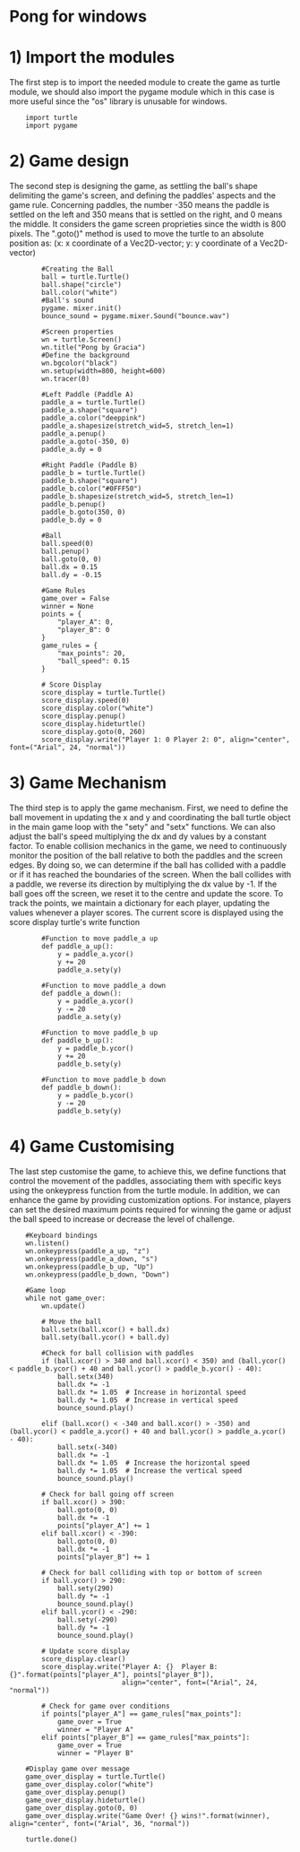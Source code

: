 # Pong for windows

# 1) Import the modules
The first step is to import the needed module to create the game as turtle module,
we should also import the pygame module which in this case is more useful since the "os" library
is unusable for windows.

        import turtle
        import pygame
        
# 2) Game design
The second step is designing the game, as settling the ball's shape delimiting the game's screen, and defining the paddles' aspects and the game rule. 
Concerning paddles, the number -350 means the paddle is settled on the left and 350 means that is settled on the right, and 0 means the middle.
It considers the game screen proprieties since the width is 800 pixels. The ".goto()" method is used to move the turtle to an absolute position as:
    (x: x coordinate of a Vec2D-vector; y: y coordinate of a Vec2D-vector)

            #Creating the Ball
            ball = turtle.Turtle()
            ball.shape("circle")
            ball.color("white")
            #Ball's sound
            pygame. mixer.init()
            bounce_sound = pygame.mixer.Sound("bounce.wav")

            #Screen properties
            wn = turtle.Screen()
            wn.title("Pong by Gracia")
            #Define the background
            wn.bgcolor("black")
            wn.setup(width=800, height=600)
            wn.tracer(0)

            #Left Paddle (Paddle A)
            paddle_a = turtle.Turtle()
            paddle_a.shape("square")
            paddle_a.color("deeppink")
            paddle_a.shapesize(stretch_wid=5, stretch_len=1)
            paddle_a.penup()
            paddle_a.goto(-350, 0)
            paddle_a.dy = 0

            #Right Paddle (Paddle B)
            paddle_b = turtle.Turtle()
            paddle_b.shape("square")
            paddle_b.color("#0FFF50")
            paddle_b.shapesize(stretch_wid=5, stretch_len=1)
            paddle_b.penup()
            paddle_b.goto(350, 0)
            paddle_b.dy = 0

            #Ball
            ball.speed(0)
            ball.penup()
            ball.goto(0, 0)
            ball.dx = 0.15
            ball.dy = -0.15

            #Game Rules
            game_over = False
            winner = None
            points = {
                "player_A": 0,
                "player_B": 0
            }
            game_rules = {
                "max_points": 20,
                "ball_speed": 0.15
            }

            # Score Display
            score_display = turtle.Turtle()
            score_display.speed(0)
            score_display.color("white")
            score_display.penup()
            score_display.hideturtle()
            score_display.goto(0, 260)
            score_display.write("Player 1: 0 Player 2: 0", align="center", font=("Arial", 24, "normal"))

# 3) Game Mechanism
The third step is to apply the game mechanism. First, we need to define the ball movement in updating the x and y
and coordinating the ball turtle object in the main game loop with the "sety" and "setx" functions. We can also adjust the ball's speed
multiplying the dx and dy values by a constant factor. To enable collision mechanics in the game, 
we need to continuously monitor the position of the ball relative to both the paddles and the screen edges. 
By doing so, we can determine if the ball has collided with a paddle or if it has reached the boundaries of the screen.
 When the ball collides with a paddle, we reverse its direction by multiplying the dx value by -1. If the ball goes off the screen, we reset it to the centre and update the score. To track the points, we maintain a dictionary for each player, updating the values whenever a player scores. 
The current score is displayed using the score display turtle's write function

            #Function to move paddle_a up
            def paddle_a_up():
                y = paddle_a.ycor()
                y += 20
                paddle_a.sety(y)

            #Function to move paddle_a down
            def paddle_a_down():
                y = paddle_a.ycor()
                y -= 20
                paddle_a.sety(y)

            #Function to move paddle_b up
            def paddle_b_up():
                y = paddle_b.ycor()
                y += 20
                paddle_b.sety(y)

            #Function to move paddle_b down
            def paddle_b_down():
                y = paddle_b.ycor()
                y -= 20
                paddle_b.sety(y)
# 4) Game Customising    
The last step customise the game, to achieve this, we define functions that control the movement of the paddles,
associating them with specific keys using the onkeypress function from the turtle module.
In addition, we can enhance the game by providing customization options. 
For instance, players can set the desired maximum points required for winning the game or 
adjust the ball speed to increase or decrease the level of challenge.

        #Keyboard bindings
        wn.listen()
        wn.onkeypress(paddle_a_up, "z")
        wn.onkeypress(paddle_a_down, "s")
        wn.onkeypress(paddle_b_up, "Up")
        wn.onkeypress(paddle_b_down, "Down")

        #Game loop
        while not game_over:
            wn.update()

            # Move the ball
            ball.setx(ball.xcor() + ball.dx)
            ball.sety(ball.ycor() + ball.dy)

            #Check for ball collision with paddles
            if (ball.xcor() > 340 and ball.xcor() < 350) and (ball.ycor() < paddle_b.ycor() + 40 and ball.ycor() > paddle_b.ycor() - 40):
                ball.setx(340)
                ball.dx *= -1
                ball.dx *= 1.05  # Increase in horizontal speed
                ball.dy *= 1.05  # Increase in vertical speed
                bounce_sound.play()

            elif (ball.xcor() < -340 and ball.xcor() > -350) and (ball.ycor() < paddle_a.ycor() + 40 and ball.ycor() > paddle_a.ycor() - 40):
                ball.setx(-340)
                ball.dx *= -1
                ball.dx *= 1.05  # Increase the horizontal speed
                ball.dy *= 1.05  # Increase the vertical speed
                bounce_sound.play()

            # Check for ball going off screen
            if ball.xcor() > 390:
                ball.goto(0, 0)
                ball.dx *= -1
                points["player_A"] += 1
            elif ball.xcor() < -390:
                ball.goto(0, 0)
                ball.dx *= -1
                points["player_B"] += 1

            # Check for ball colliding with top or bottom of screen
            if ball.ycor() > 290:
                ball.sety(290)
                ball.dy *= -1
                bounce_sound.play()
            elif ball.ycor() < -290:
                ball.sety(-290)
                ball.dy *= -1
                bounce_sound.play()

            # Update score display
            score_display.clear()
            score_display.write("Player A: {}  Player B: {}".format(points["player_A"], points["player_B"]),
                                align="center", font=("Arial", 24, "normal"))

            # Check for game over conditions
            if points["player_A"] == game_rules["max_points"]:
                game_over = True
                winner = "Player A"
            elif points["player_B"] == game_rules["max_points"]:
                game_over = True
                winner = "Player B"

        #Display game over message
        game_over_display = turtle.Turtle()
        game_over_display.color("white")
        game_over_display.penup()
        game_over_display.hideturtle()
        game_over_display.goto(0, 0)
        game_over_display.write("Game Over! {} wins!".format(winner), align="center", font=("Arial", 36, "normal"))

        turtle.done()
